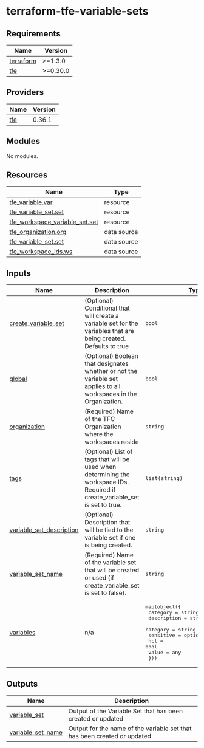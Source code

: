# terraform-tfe-variable-sets


<!-- BEGINNING OF PRE-COMMIT-TERRAFORM DOCS HOOK -->
## Requirements

| Name | Version |
|------|---------|
| <a name="requirement_terraform"></a> [terraform](#requirement\_terraform) | >=1.3.0 |
| <a name="requirement_tfe"></a> [tfe](#requirement\_tfe) | >=0.30.0 |

## Providers

| Name | Version |
|------|---------|
| <a name="provider_tfe"></a> [tfe](#provider\_tfe) | 0.36.1 |

## Modules

No modules.

## Resources

| Name | Type |
|------|------|
| [tfe_variable.var](https://registry.terraform.io/providers/hashicorp/tfe/latest/docs/resources/variable) | resource |
| [tfe_variable_set.set](https://registry.terraform.io/providers/hashicorp/tfe/latest/docs/resources/variable_set) | resource |
| [tfe_workspace_variable_set.set](https://registry.terraform.io/providers/hashicorp/tfe/latest/docs/resources/workspace_variable_set) | resource |
| [tfe_organization.org](https://registry.terraform.io/providers/hashicorp/tfe/latest/docs/data-sources/organization) | data source |
| [tfe_variable_set.set](https://registry.terraform.io/providers/hashicorp/tfe/latest/docs/data-sources/variable_set) | data source |
| [tfe_workspace_ids.ws](https://registry.terraform.io/providers/hashicorp/tfe/latest/docs/data-sources/workspace_ids) | data source |

## Inputs

| Name | Description | Type | Default | Required |
|------|-------------|------|---------|:--------:|
| <a name="input_create_variable_set"></a> [create\_variable\_set](#input\_create\_variable\_set) | (Optional) Conditional that will create a variable set for the variables that are being created. Defaults to true | `bool` | `true` | no |
| <a name="input_global"></a> [global](#input\_global) | (Optional) Boolean that designates whether or not the variable set applies to all workspaces in the Organization. | `bool` | `false` | no |
| <a name="input_organization"></a> [organization](#input\_organization) | (Required) Name of the TFC Organization where the workspaces reside | `string` | n/a | yes |
| <a name="input_tags"></a> [tags](#input\_tags) | (Optional) List of tags that will be used when determining the workspace IDs. Required if create\_variable\_set is set to true. | `list(string)` | `[]` | no |
| <a name="input_variable_set_description"></a> [variable\_set\_description](#input\_variable\_set\_description) | (Optional) Description that will be tied to the variable set if one is being created. | `string` | `"Variable Set created via Terraform"` | no |
| <a name="input_variable_set_name"></a> [variable\_set\_name](#input\_variable\_set\_name) | (Required) Name of the variable set that will be created or used (if create\_variable\_set is set to false). | `string` | n/a | yes |
| <a name="input_variables"></a> [variables](#input\_variables) | n/a | <pre>map(object({<br>    category    = string<br>    description = string<br>    category    = string<br>    sensitive   = optional(bool, false)<br>    hcl         = bool<br>    value       = any<br>  }))</pre> | n/a | yes |

## Outputs

| Name | Description |
|------|-------------|
| <a name="output_variable_set"></a> [variable\_set](#output\_variable\_set) | Output of the Variable Set that has been created or updated |
| <a name="output_variable_set_name"></a> [variable\_set\_name](#output\_variable\_set\_name) | Output for the name of the variable set that has been created or updated |
<!-- END OF PRE-COMMIT-TERRAFORM DOCS HOOK -->

